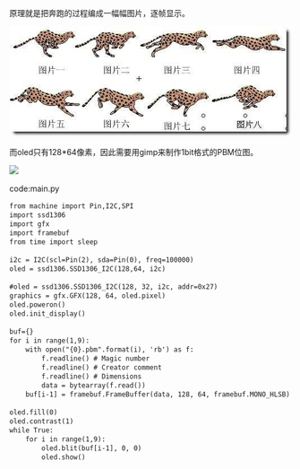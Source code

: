 原理就是把奔跑的过程编成一幅幅图片，逐帧显示。

![](running.jpg)

而oled只有128*64像素，因此需要用gimp来制作1bit格式的PBM位图。

![](ani.jpng)

code:main.py

```
from machine import Pin,I2C,SPI
import ssd1306
import gfx
import framebuf
from time import sleep

i2c = I2C(scl=Pin(2), sda=Pin(0), freq=100000)
oled = ssd1306.SSD1306_I2C(128,64, i2c)

#oled = ssd1306.SSD1306_I2C(128, 32, i2c, addr=0x27)
graphics = gfx.GFX(128, 64, oled.pixel)
oled.poweron()
oled.init_display()

buf={}
for i in range(1,9):
	with open("{0}.pbm".format(i), 'rb') as f:
	    f.readline() # Magic number
	    f.readline() # Creator comment
	    f.readline() # Dimensions
	    data = bytearray(f.read())
	buf[i-1] = framebuf.FrameBuffer(data, 128, 64, framebuf.MONO_HLSB)

oled.fill(0)
oled.contrast(1)
while True:
	for i in range(1,9):
		oled.blit(buf[i-1], 0, 0)
		oled.show()
```

